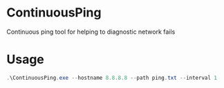 # ContinuousPing
Continuous ping tool for helping to diagnostic network fails

# Usage

```powershell
.\ContinuousPing.exe --hostname 8.8.8.8 --path ping.txt --interval 1
```
